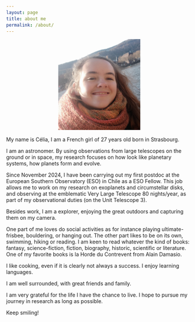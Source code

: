 ```yaml
---
layout: page
title: about me
permalink: /about/
---
```

<p align="center">
<img src="/fig/celia_desgrange_adulte.jpg" width="222" >
</p>

My name is Célia, I am a French girl of 27 years old born in Strasbourg.

I am an astronomer. By using observations from large telescopes on the ground or in space, my research focuses on how look like planetary systems, how planets form and evolve.

Since November 2024, I have been carrying out my first postdoc at the European Southern Observatory (ESO) in Chile as a ESO Fellow. This job allows me to work on my research on exoplanets and circumstellar disks, and observing at the emblematic Very Large Telescope 80 nights/year, as part of my observational duties (on the Unit Telescope 3).

Besides work, I am a explorer, enjoying the great outdoors and capturing them on my camera.

One part of me loves do social activities as for instance playing ultimate-frisbee, bouldering, or hanging out. The other part likes to be on its own, swimming, hiking or reading. I am keen to read whatever the kind of books: fantasy, science-fiction, fiction, biography, historic, scientific or literature. One of my favorite books is la Horde du Contrevent from Alain Damasio. 

I like cooking, even if it is clearly not always a success. I enjoy learning languages. 

I am well surrounded, with great friends and family.

I am very grateful for the life I have the chance to live.
I hope to pursue my journey in research as long as possible. 

Keep smiling!
<br>
